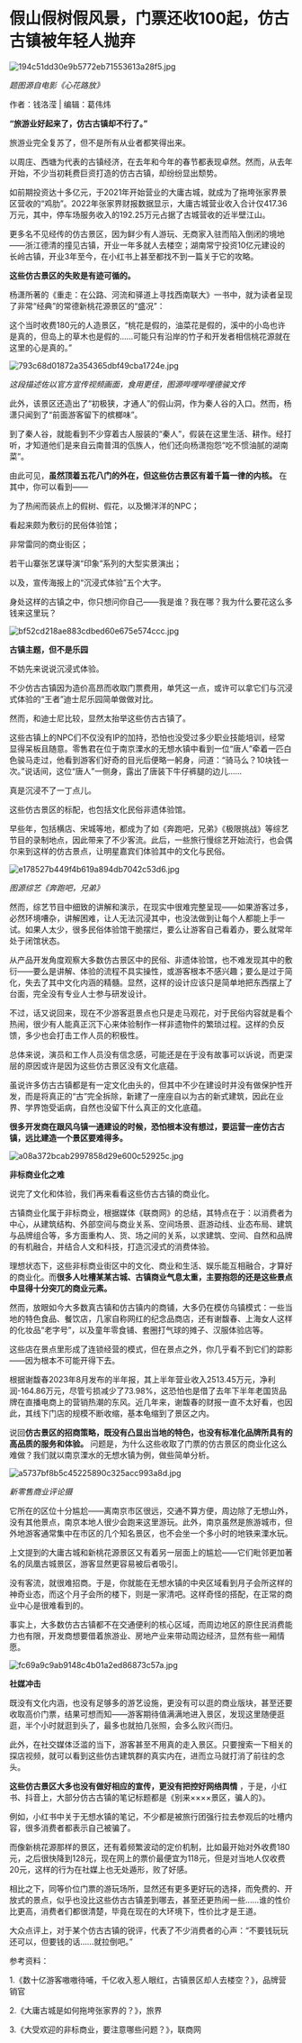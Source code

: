 # 假山假树假风景，门票还收100起，仿古古镇被年轻人抛弃

![194c51dd30e9b5772eb71553613a28f5.jpg](https://raw.githubusercontent.com/qqhsx/qqnews_image/main/2024/04/11/假山假树假风景，门票还收100起，仿古古镇被年轻人抛弃/194c51dd30e9b5772eb71553613a28f5.jpg)

_题图源自电影《心花路放》_

作者：钱洛滢 | 编辑：葛伟炜

**“旅游业好起来了，仿古古镇却不行了。”**

旅游业完全复苏了，但不是所有从业者都笑得出来。

以周庄、西塘为代表的古镇经济，在去年和今年的春节都表现卓然。然而，从去年开始，不少当初耗费巨资打造的仿古古镇，却纷纷显出颓势。

如前期投资达十多亿元，于2021年开始营业的大庸古城，就成为了拖垮张家界景区营收的“鸡肋”。2022年张家界财报数据显示，大庸古城营业收入合计仅417.36万元，其中，停车场服务收入的192.25万元占据了古城营收的近半壁江山。

更多名不见经传的仿古景区，因为鲜少有人游玩、无商家入驻而陷入倒闭的境地——浙江德清的撞见古镇，开业一年多就人去楼空；湖南常宁投资10亿元建设的长岭古镇，开业3年至今，在小红书上甚至都找不到一篇关于它的攻略。

**这些仿古景区的失败是有迹可循的。**

杨潇所著的《重走：在公路、河流和驿道上寻找西南联大》一书中，就为读者呈现了非常“经典”的常德新桃花源景区的“盛况”：

这个当时收费180元的人造景区，“桃花是假的，油菜花是假的，溪中的小岛也许是真的，但岛上的草木也是假的……可能只有沿岸的竹子和开发者相信桃花源就在这里的心是真的。”

![793c68d01872a354365dbf49cba1724e.jpg](https://raw.githubusercontent.com/qqhsx/qqnews_image/main/2024/04/11/假山假树假风景，门票还收100起，仿古古镇被年轻人抛弃/793c68d01872a354365dbf49cba1724e.jpg)

_这段描述佐以官方宣传视频画面，食用更佳，图源哔哩哔哩德骏文传_

此外，该景区还造出了“初极狭，才通人”的假山洞，作为秦人谷的入口。然而，杨潇只闻到了“前面游客留下的槟榔味”。

到了秦人谷，就能看到不少穿着古人服装的“秦人”，假装在这里生活、耕作。经打听，才知道他们是来自云南普洱的佤族人，他们还向杨潇抱怨“吃不惯油腻的湖南菜”。

由此可见，**虽然顶着五花八门的外在，但这些仿古景区有着千篇一律的内核。** 在其中，你可以看到——

为了热闹而装点上的假树、假花，以及懒洋洋的NPC；

看起来颇为敷衍的民俗体验馆；

非常雷同的商业街区；

若干山寨张艺谋导演“印象”系列的大型实景演出；

以及，宣传海报上的“沉浸式体验”五个大字。

身处这样的古镇之中，你只想问你自己——我是谁？我在哪？我为什么要花这么多钱来这里玩？

![bf52cd218ae883cdbed60e675e574ccc.jpg](https://raw.githubusercontent.com/qqhsx/qqnews_image/main/2024/04/11/假山假树假风景，门票还收100起，仿古古镇被年轻人抛弃/bf52cd218ae883cdbed60e675e574ccc.jpg)

**古镇主题，但不是乐园**

不妨先来说说沉浸式体验。

不少仿古古镇因为造价高昂而收取门票费用，单凭这一点，或许可以拿它们与沉浸式体验的“王者”迪士尼乐园简单做做对比。

然而，和迪士尼比较，显然太抬举这些仿古古镇了。

这些古镇上的NPC们不仅没有IP的加持，恐怕也没受过多少职业技能培训，经常显得呆板且随意。零售君在位于南京溧水的无想水镇中看到一位“唐人”牵着一匹白色骏马走过，他看到游客们好奇的目光后便略一躬身，问道：“骑马么？10块钱一次。”说话间，这位“唐人”一侧身，露出了唐装下牛仔裤腿的边儿……

真是沉浸不了一丁点儿。

这些仿古景区的标配，也包括文化民俗非遗体验馆。

早些年，包括横店、宋城等地，都成为了如《奔跑吧，兄弟》《极限挑战》等综艺节目的录制地点，因此带来了不少客流。此后，一些旅行慢综艺开始流行，也会偶尔来到这样的仿古景点，让明星嘉宾们体验其中的文化与民俗。

![e178527b449f4b619a894db7042c53d6.jpg](https://raw.githubusercontent.com/qqhsx/qqnews_image/main/2024/04/11/假山假树假风景，门票还收100起，仿古古镇被年轻人抛弃/e178527b449f4b619a894db7042c53d6.jpg)

 _图源综艺《奔跑吧，兄弟》_

然而，综艺节目中细致的讲解和演示，在现实中很难完整呈现——如果游客过多，必然环境嘈杂，讲解困难，让人无法沉浸其中，也没法做到让每个人都能上手一试。如果人太少，很多民俗体验馆干脆摆烂，要么让游客自己看着办，要么就常年处于闭馆状态。

从产品开发角度观察大多数仿古景区中的民俗、非遗体验馆，也不难发现其中的敷衍——要么是讲解、体验的流程不具实操性，或游客根本不感兴趣；要么是过于简化，失去了其中文化内涵的精髓。显然，这样的设计应该只是简单地把东西摆上了台面，完全没有专业人士参与研发设计。

不过，话又说回来，现在不少游客逛景点也只是走马观花，对于民俗内容就是看个热闹，很少有人能真正沉下心来体验制作一样非遗物件的繁琐过程。这样的负反馈，多少也会打击工作人员的积极性。

总体来说，演员和工作人员没有信念感，可能还是在于没有故事可以诉说，而更深层的原因或许是因为这些仿古景区没有文化底蕴。

虽说许多仿古古镇都是有一定文化由头的，但其中不少在建设时并没有做保护性开发，而是将真正的“古”完全拆除，新建了一座座自以为古的新式建筑，因此在业界、学界饱受诟病，自然也没留下什么真正的文化底蕴。

**很多开发商在跟风乌镇一通建设的时候，恐怕根本没有想过，要运营一座仿古古镇，远比建造一个景区要难得多。**

![a08a372bcab2997858d29e600c52925c.jpg](https://raw.githubusercontent.com/qqhsx/qqnews_image/main/2024/04/11/假山假树假风景，门票还收100起，仿古古镇被年轻人抛弃/a08a372bcab2997858d29e600c52925c.jpg)

**非标商业化之难**

说完了文化和体验，我们再来看看这些仿古古镇的商业化。

古镇商业化属于非标商业，根据媒体《联商网》的总结，其特点在于：以消费者为中心，从建筑结构、外部空间与商业关系、空间场景、逛游动线、业态布局、建筑与品牌组合等，多方面重构人、货、场之间的关系，以求建筑、空间、自然和品牌的有机融合，并结合人文和科技，打造沉浸式的消费体验。

理想状态下，这些非标商业街区中的文化、商业和生活、娱乐能互相融合，才算好的商业化。而**很多人吐槽某某古城、古镇商业气息太重，主要抱怨的还是这些景点中显得十分突兀的商业元素。**

然而，放眼如今大多数真古镇和仿古镇内的商铺，大多仍在模仿乌镇模式：一些当地的特色食品、餐饮店，几家自称网红的纪念品商店，还有谢馥春、上海女人这样的化妆品“老字号”，以及童年零食铺、套圈打气球的摊子、汉服体验店等。

这些店在景点里形成了连锁经营的模式，但在景点之外，你几乎看不到它们的踪影——因为根本不可能开得下去。

根据谢馥春2023年8月发布的半年报，其上半年营业收入2513.45万元，净利润-164.86万元，尽管亏损减少了73.98%，这恐怕也是借了去年下半年老国货品牌在直播电商上的营销热潮的东风。近几年来，谢馥春的财报一直不太好看，也因此，其线下门店的规模不断收缩，基本龟缩到了景区之内。

说回**仿古景区的招商策略，既没有凸显出当地的特色，也没有标准化品牌所具有的高品质的服务和体验。**
问题是，为什么这些收取了门票的仿古景区的商业化这么难做？我们就以南京溧水的无想水镇为例，做些简单分析。

![a5737bf8b5c45225890c325acc993a8d.jpg](https://raw.githubusercontent.com/qqhsx/qqnews_image/main/2024/04/11/假山假树假风景，门票还收100起，仿古古镇被年轻人抛弃/a5737bf8b5c45225890c325acc993a8d.jpg)

_新零售商业评论摄_

它所在的区位十分尴尬——离南京市区很远，交通不算方便，周边除了无想山外，没有其他景点，南京本地人很少会跑来这里游玩。此外，南京虽然是旅游城市，但外地游客通常集中在市区的几个知名景区，也不会坐一个多小时的地铁来溧水玩。

上文提到的大庸古城和新桃花源景区又有着另一层面上的尴尬——它们毗邻更加著名的凤凰古城景区，游客显然更容易被后者吸引。

没有客流，就很难招商。于是，你就能在无想水镇的中央区域看到月子会所这样的神奇业态，而这个月子会所的楼下，则是一家清吧。这样奇怪的搭配，在正常的商业中心是很难看到的。

事实上，大多数仿古古镇都不在交通便利的核心区域，而周边地区的原住民消费能力也有限，开发商想要借着旅游业、房地产业来带动周边经济，显然有些一厢情愿。

![fc69a9c9ab9148c4b01a2ed86873c57a.jpg](https://raw.githubusercontent.com/qqhsx/qqnews_image/main/2024/04/11/假山假树假风景，门票还收100起，仿古古镇被年轻人抛弃/fc69a9c9ab9148c4b01a2ed86873c57a.jpg)

**社媒冲击**

既没有文化内涵，也没有足够多的游艺设施，更没有可以逛的商业版块，甚至还要收取高价门票，结果可想而知——游客期待值满满地进入景区，发现这里随便逛逛，半个小时就逛到头了，最多也就拍几张照，会多么败兴而归。

此外，在社交媒体泛滥的当下，游客甚至不用真的走入景区。只要搜索一下相关的探店视频，就可以看到这些仿古建筑群的真实内在，进而立马就打消了前往的念头。

**这些仿古景区大多也没有做好相应的宣传，更没有把控好网络舆情** ，于是，小红书、抖音上，大部分仿古古镇的笔记标题都是《别来××××景区，骗人的》。

例如，小红书中关于无想水镇的笔记，不少都是被旅行团强行拉去参观后的吐槽内容，很多消费者都表示自己被骗了。

而像新桃花源那样的景区，还有着频繁波动的定价机制，比如最开始对外收费180元，之后很快降到128元，现在网上的票价最便宜为118元，但是对当地人仅收费20元，这样的行为在社媒上也无处遁形，败了好感。

相比之下，同等价位门票的游玩场所，显然还有更多更好玩的选择，而免费的、开放式的景点，似乎也没比这些仿古古镇差到哪去，甚至还更热闹一些……谁的性价比更高，消费者们都很清楚，毕竟在现在的大环境下，性价比才是王道。

大众点评上，对于某个仿古古镇的锐评，代表了不少消费者的心声：“不要钱玩玩还可以，但要钱的话……就拉倒吧。”

参考资料：

1.《数十亿游客嗷嗷待哺，千亿收入惹人眼红，古镇景区却人去楼空？》，品牌营销官

2.《大庸古城是如何拖垮张家界的？》，旅界

3.《大受欢迎的非标商业，要注意哪些问题？》，联商网

